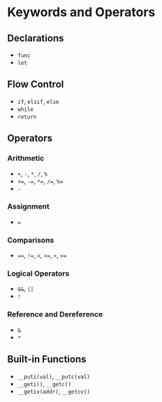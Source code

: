 # Keywords and Operators

## Declarations

- `func`
- `let`

## Flow Control

- `if`, `elsif`, `else`
- `while`
- `return`

## Operators

### Arithmetic

- `+`, `-`, `*`, `/`, `%`
- `+=`, `-=`, `*=`, `/=`, `%=`
- `-`

### Assignment

- `=`

### Comparisons

- `==`, `!=`, `<`, `<=`, `>`, `>=`

### Logical Operators

- `&&`, `||`
- `!`

### Reference and Dereference

- `&`
- `*`

## Built-in Functions

- `__puti(val)`, `__putc(val)`
- `__geti()`, `__getc()`
- `__getiv(addr)`, `__getcv()`
